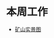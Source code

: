 # 本周工作

- [矿山实景图](https://github.com/Darren-pty/Research/blob/main/Learning%20of%20way/Semester/picture/52.png)



